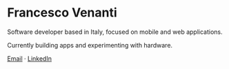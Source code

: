 # Francesco Venanti

Software developer based in Italy, focused on mobile and web applications.

Currently building apps and experimenting with hardware.

[Email](mailto:francesco.venanti@gmail.com) · [LinkedIn](https://linkedin.com/in/francesco-venanti-dev/)

